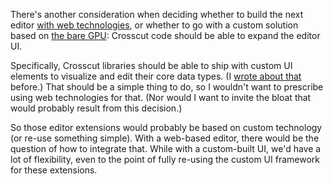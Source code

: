 There's another consideration when deciding whether to build the next editor
[with web technologies](/daily/2025-04-05), or whether to go with a custom
solution based on [the bare GPU](/daily/2025-04-06): Crosscut code should be
able to expand the editor UI.

Specifically, Crosscut libraries should be able to ship with custom UI elements
to visualize and edit their core data types. (I
[wrote about that](/daily/2024-09-20) before.) That should be a simple thing to
do, so I wouldn't want to prescribe using web technologies for that. (Nor would
I want to invite the bloat that would probably result from this decision.)

So those editor extensions would probably be based on custom technology (or
re-use something simple). With a web-based editor, there would be the question
of how to integrate that. While with a custom-built UI, we'd have a lot of
flexibility, even to the point of fully re-using the custom UI framework for
these extensions.
